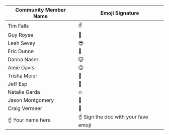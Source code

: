 Community Member Name | Emoji Signature
------------ | -------------
Tim Falls | :v:
Guy Royse | :metal:
Leah Sevey | :sunglasses:
Eric Dunne | :octopus:
Danna Naser | :cat:
Amie Davis | :blush:
Trisha Meier | :dragon:
Jeff Esp | :chicken:
Natalie Garda | :fire:
Jason Montgomery | :mushroom:
Craig Vermeer | :pizza:
:point_up: Your name here | :point_up: Sign the doc with your fave emoji
